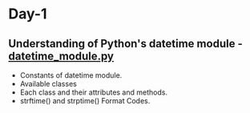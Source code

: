 # Day-1

## Understanding of Python's **datetime** module - [datetime_module.py](datetime_module.py)

- Constants of datetime module.
- Available classes
- Each class and their attributes and methods.
- strftime() and strptime() Format Codes.
